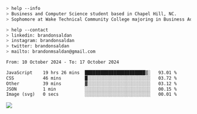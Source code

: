 ````bash
> help --info
> Business and Computer Science student based in Chapel Hill, NC.
> Sophomore at Wake Technical Community College majoring in Business Administration.
````

````bash
> help --contact
> linkedin: brandonsaldan
> instagram: brandonsaldan
> twitter: brandonsaldan
> mailto: brandonmsaldan@gmail.com
````

<!--START_SECTION:waka-->

```txt
From: 10 October 2024 - To: 17 October 2024

JavaScript    19 hrs 26 mins  ███████████████████████▒░   93.01 %
CSS           46 mins         █░░░░░░░░░░░░░░░░░░░░░░░░   03.72 %
Other         39 mins         ▓░░░░░░░░░░░░░░░░░░░░░░░░   03.12 %
JSON          1 min           ░░░░░░░░░░░░░░░░░░░░░░░░░   00.15 %
Image (svg)   0 secs          ░░░░░░░░░░░░░░░░░░░░░░░░░   00.01 %
```

<!--END_SECTION:waka-->

![](https://komarev.com/ghpvc/?username=brandonsaldan&color=6A8AFF)
